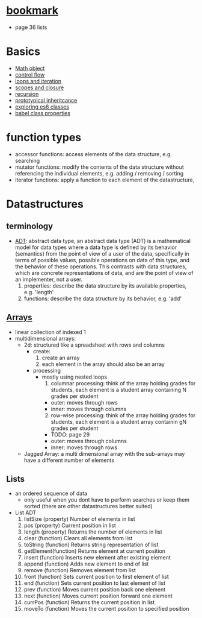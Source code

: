 # [bookmark](https://github.com/noahehall/ebooks/blob/master/Data%20Structures%20and%20Algorithms%20with%20JavaScript.pdf)
  - page 36 lists

# Basics
  - [Math object](https://developer.mozilla.org/en-US/docs/Web/JavaScript/Reference/Global_Objects/Math)
  - [control flow](https://developer.mozilla.org/en-US/docs/Web/JavaScript/Guide/Control_flow_and_error_handling)
  - [loops and iteration](https://developer.mozilla.org/en-US/docs/Web/JavaScript/Guide/Loops_and_iteration)
  - [scopes and closure](https://developer.mozilla.org/en-US/docs/Web/JavaScript/Closures)
  - [recursion](https://msdn.microsoft.com/en-us/library/wwbyhkx4(v=vs.94).aspx)
  - [prototypical inheritcance](https://developer.mozilla.org/en-US/docs/Web/JavaScript/Inheritance_and_the_prototype_chain)
  - [exploring es6 classes](http://exploringjs.com/es6/ch_classes.html)
  - [babel class properties](https://babeljs.io/docs/plugins/transform-class-properties/)


# function types
  - accessor functions: access elements of the data structure, e.g. searching
  - mutator functions: modify the contents of the data structure without referencing the individual elements, e.g. adding / removing / sorting
  - iterator functions: apply a function to each element of the datastructure,

# Datastructures
## terminology
  - [ADT](https://en.wikipedia.org/wiki/Abstract_data_type): abstract data type, an abstract data type (ADT) is a mathematical model for data types where a data type is defined by its behavior (semantics) from the point of view of a user of the data, specifically in terms of possible values, possible operations on data of this type, and the behavior of these operations. This contrasts with data structures, which are concrete representations of data, and are the point of view of an implementer, not a user.
    1. properties: describe the data structure by its available properties, e.g. 'length'
    2. functions: describe the data structure by its behavior, e.g. 'add'

## [Arrays](https://developer.mozilla.org/en-US/docs/Web/JavaScript/Reference/Global_Objects/Array)
  - linear collection of indexed 1
  - multidimensional arrays:
    - 2d: structured like a spreadsheet with rows and columns
      + create:
        1. create an array
        2. each element in the array should also be an array
      + processing  
        - mostly using nested loops
          1. columnar processing: think of the array holding grades for students, each element is a student array containing N grades per student
            - outer: moves through rows
            - inner: moves through columns
          2. row-wise processing: think of the array holding grades for students, each element is a student array containin gN grades per student
            - TODO: page 29
            - outer: moves through columns
            - inner: moves through rows
    - Jagged Array: a multi dimensional array with the sub-arrays may have a different number of elements
## Lists
  - an ordered sequence of data
    +  only useful when you dont have to perform searches or keep them sorted (there are other datastructures better suited)
  - List ADT
    1. listSize (property) Number of elements in list
    2. pos (property) Current position in list
    3. length (property) Returns the number of elements in list
    4. clear (function) Clears all elements from list
    5. toString (function) Returns string representation of list
    6. getElement(function) Returns element at current position
    7. insert (function) Inserts new element after existing element
    8. append (function) Adds new element to end of list
    9. remove (function) Removes element from list
    10. front (function) Sets current position to first element of list
    11. end (function) Sets current position to last element of list
    12. prev (function) Moves current position back one element
    13. next (function) Moves current position forward one element
    14. currPos (function) Returns the current position in list
    15. moveTo (function) Moves the current position to specified position
